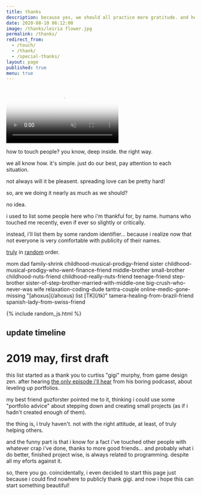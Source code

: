 ```yaml
---
title: thanks
description: because yes, we should all practice more gratitude. and help each other.
date: 2020-08-10 06:12:00
image: /thanks/leiria flower.jpg
permalink: /thanks/
redirect_from:
  - /touch/
  - /thank/
  - /special-thanks/
layout: page
published: true
menu: true
---
```


<video poster="{{ page.image }}" autoplay loop muted playsinline controls>
  <source src="/thanks/leiria flower boomerang.mp4" />
  <img title="gratitude in the small things" src="/thanks/moving leiria flower.gif" alt="a sunflower in a small old town pedestrian street" />
</video>

how to touch people? you know, deep inside. the right way.

we all know how. it's simple. just do our best, pay attention to each situation.

not always will it be pleasent. spreading love can be pretty hard!

so, are we doing it nearly as much as we should?

no idea.

i used to list some people here who i'm thankful for, by name. humans who touched me recently, even if ever so slightly or critically.

instead, i'll list them by some random identifier... because i realize now that not everyone is very comfortable with publicity of their names.

<a href="javascript:shuffle()">truly</a> in [random](/random) order.

<span id="random">
mom
dad
family-shrink
childhood-musical-prodigy-friend
sister
childhood-musical-prodigy-who-went-finance-friend
middle-brother
small-brother
childhood-nuts-friend
childhood-really-nuts-friend
teenage-friend
step-brother
sister-of-step-brother-married-with-middle-one
big-crush-who-never-was
wife
relaxation-coding-dude
tantra-couple
online-medic-gone-missing
"[ahoxus](/ahoxus) list [TK](/tk)"
tamera-healing-from-brazil-friend
spanish-lady-from-swiss-friend
</span>

{% include random_js.html %}

## update timeline

# 2019 may, first draft

this list started as a thank you to curtiss "gigi" murphy, from game design zen. after hearing [the only episode i'll hear](http://www.goodgamesbydesign.com/2015/08/003-level-up-portfolios-finishing-and-next-steps/) from his boring podcasst, about leveling up portfolios.

my best friend guzforster pointed me to it, thinking i could use some "portfolio advice" about stepping down and creating small projects (as if i hadn't created enough of them).

the thing is, i truly haven't. not with the right attitude, at least, of truly helping others.

and the funny part is that i know for a fact i've touched other people with whatever crap i've done, thanks to more good friends... and probably what i do better, finished project wise, is always related to programming. despite all my eforts against it.

so, there you go. coincidentally, i even decided to start this page just because i could find nowhere to publicly thank gigi. and now i hope this can start something beautiful!
